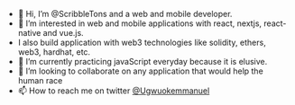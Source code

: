 - 👋 Hi, I’m @ScribbleTons and a web and mobile developer.
- 👀 I’m interested in web and mobile applications with react, nextjs, react-native and vue.js.
- I also build application with web3 technologies like solidity, ethers, web3, hardhat, etc.
- 🌱 I’m currently practicing javaScript everyday because it is elusive.
- 💞️ I’m looking to collaborate on any application that would help the human race
- 📫 How to reach me on twitter [@Ugwuokemmanuel](https://twitter.com/Ugwuokemmanuel)

<!---
ScribbleTons/ScribbleTons is a ✨ special ✨ repository because its `README.md` (this file) appears on your GitHub profile.
You can click the Preview link to take a look at your changes.
--->
